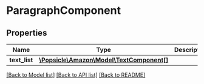 # ParagraphComponent

## Properties
Name | Type | Description | Notes
------------ | ------------- | ------------- | -------------
**text_list** | [**\Popsicle\Amazon\Model\TextComponent[]**](TextComponent.md) |  | 

[[Back to Model list]](../../README.md#documentation-for-models) [[Back to API list]](../../README.md#documentation-for-api-endpoints) [[Back to README]](../../README.md)

